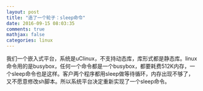 ```yaml
---
layout: post
title: "造了一个轮子：sleep命令"
date: 2016-09-15 08:03:35
comments: true
mathjax: false
categories: linux
---
```


我们一个嵌入式平台，系统是uClinux，不支持动态库，库形式都是静态库。linux命令用的是busybox，任何一个命令都是一个busybox，都要耗费512K内存，一个sleep命令也是这样。客户两个程序都用sleep做等待循环，内存出现不够了，又不愿意修改sh脚本。所以系统平台决定重新实现了一个sleep命令。

<!--more-->

<script src="https://gist.github.com/xixitalk/354a2628bbd21214be5340b0cac0ac52.js"></script>

